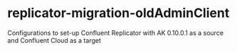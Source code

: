 # replicator-migration-oldAdminClient
Configurations to set-up Confluent Replicator with AK 0.10.0.1 as a source and Confluent Cloud as a target
